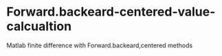 # Forward.backeard-centered-value-calcualtion
Matlab finite difference with Forward.backeard,centered methods
